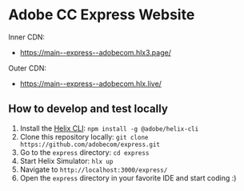 # Adobe CC Express Website

Inner CDN:
- https://main--express--adobecom.hlx3.page/

Outer CDN:
- https://main--express--adobecom.hlx.live/

## How to develop and test locally

1. Install the [Helix CLI](https://github.com/adobe/helix-cli): `npm install -g @adobe/helix-cli`
1. Clone this repository locally: `git clone https://github.com/adobecom/express.git`
1. Go to the `express` directory: `cd express`
1. Start Helix Simulator: `hlx up`
1. Navigate to `http://localhost:3000/express/`
1. Open the `express` directory in your favorite IDE and start coding :)
